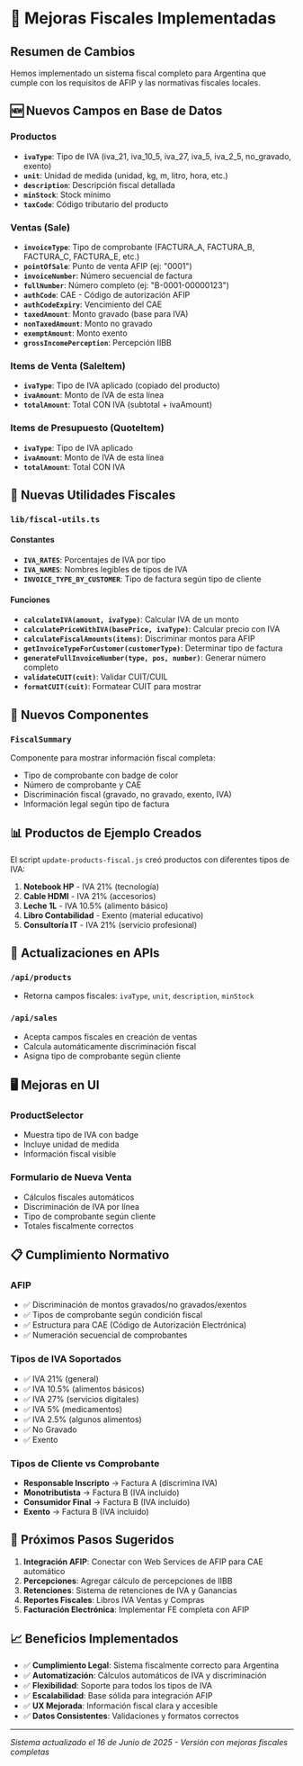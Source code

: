 # 🧾 Mejoras Fiscales Implementadas

## Resumen de Cambios

Hemos implementado un sistema fiscal completo para Argentina que cumple con los requisitos de AFIP y las normativas fiscales locales.

## 🆕 Nuevos Campos en Base de Datos

### Productos
- **`ivaType`**: Tipo de IVA (iva_21, iva_10_5, iva_27, iva_5, iva_2_5, no_gravado, exento)
- **`unit`**: Unidad de medida (unidad, kg, m, litro, hora, etc.)
- **`description`**: Descripción fiscal detallada
- **`minStock`**: Stock mínimo
- **`taxCode`**: Código tributario del producto

### Ventas (Sale)
- **`invoiceType`**: Tipo de comprobante (FACTURA_A, FACTURA_B, FACTURA_C, FACTURA_E, etc.)
- **`pointOfSale`**: Punto de venta AFIP (ej: "0001")
- **`invoiceNumber`**: Número secuencial de factura
- **`fullNumber`**: Número completo (ej: "B-0001-00000123")
- **`authCode`**: CAE - Código de autorización AFIP
- **`authCodeExpiry`**: Vencimiento del CAE
- **`taxedAmount`**: Monto gravado (base para IVA)
- **`nonTaxedAmount`**: Monto no gravado
- **`exemptAmount`**: Monto exento
- **`grossIncomePerception`**: Percepción IIBB

### Items de Venta (SaleItem)
- **`ivaType`**: Tipo de IVA aplicado (copiado del producto)
- **`ivaAmount`**: Monto de IVA de esta línea
- **`totalAmount`**: Total CON IVA (subtotal + ivaAmount)

### Items de Presupuesto (QuoteItem)
- **`ivaType`**: Tipo de IVA aplicado
- **`ivaAmount`**: Monto de IVA de esta línea
- **`totalAmount`**: Total CON IVA

## 🔧 Nuevas Utilidades Fiscales

### `lib/fiscal-utils.ts`

#### Constantes
- **`IVA_RATES`**: Porcentajes de IVA por tipo
- **`IVA_NAMES`**: Nombres legibles de tipos de IVA
- **`INVOICE_TYPE_BY_CUSTOMER`**: Tipo de factura según tipo de cliente

#### Funciones
- **`calculateIVA(amount, ivaType)`**: Calcular IVA de un monto
- **`calculatePriceWithIVA(basePrice, ivaType)`**: Calcular precio con IVA
- **`calculateFiscalAmounts(items)`**: Discriminar montos para AFIP
- **`getInvoiceTypeForCustomer(customerType)`**: Determinar tipo de factura
- **`generateFullInvoiceNumber(type, pos, number)`**: Generar número completo
- **`validateCUIT(cuit)`**: Validar CUIT/CUIL
- **`formatCUIT(cuit)`**: Formatear CUIT para mostrar

## 🎨 Nuevos Componentes

### `FiscalSummary`
Componente para mostrar información fiscal completa:
- Tipo de comprobante con badge de color
- Número de comprobante y CAE
- Discriminación fiscal (gravado, no gravado, exento, IVA)
- Información legal según tipo de factura

## 📊 Productos de Ejemplo Creados

El script `update-products-fiscal.js` creó productos con diferentes tipos de IVA:

1. **Notebook HP** - IVA 21% (tecnología)
2. **Cable HDMI** - IVA 21% (accesorios)
3. **Leche 1L** - IVA 10.5% (alimento básico)
4. **Libro Contabilidad** - Exento (material educativo)
5. **Consultoría IT** - IVA 21% (servicio profesional)

## 🔄 Actualizaciones en APIs

### `/api/products`
- Retorna campos fiscales: `ivaType`, `unit`, `description`, `minStock`

### `/api/sales`
- Acepta campos fiscales en creación de ventas
- Calcula automáticamente discriminación fiscal
- Asigna tipo de comprobante según cliente

## 🖥️ Mejoras en UI

### ProductSelector
- Muestra tipo de IVA con badge
- Incluye unidad de medida
- Información fiscal visible

### Formulario de Nueva Venta
- Cálculos fiscales automáticos
- Discriminación de IVA por línea
- Tipo de comprobante según cliente
- Totales fiscalmente correctos

## 📋 Cumplimiento Normativo

### AFIP
- ✅ Discriminación de montos gravados/no gravados/exentos
- ✅ Tipos de comprobante según condición fiscal
- ✅ Estructura para CAE (Código de Autorización Electrónica)
- ✅ Numeración secuencial de comprobantes

### Tipos de IVA Soportados
- ✅ IVA 21% (general)
- ✅ IVA 10.5% (alimentos básicos)
- ✅ IVA 27% (servicios digitales)
- ✅ IVA 5% (medicamentos)
- ✅ IVA 2.5% (algunos alimentos)
- ✅ No Gravado
- ✅ Exento

### Tipos de Cliente vs Comprobante
- **Responsable Inscripto** → Factura A (discrimina IVA)
- **Monotributista** → Factura B (IVA incluido)
- **Consumidor Final** → Factura B (IVA incluido)
- **Exento** → Factura B (IVA incluido)

## 🚀 Próximos Pasos Sugeridos

1. **Integración AFIP**: Conectar con Web Services de AFIP para CAE automático
2. **Percepciones**: Agregar cálculo de percepciones de IIBB
3. **Retenciones**: Sistema de retenciones de IVA y Ganancias
4. **Reportes Fiscales**: Libros IVA Ventas y Compras
5. **Facturación Electrónica**: Implementar FE completa con AFIP

## 📈 Beneficios Implementados

- ✅ **Cumplimiento Legal**: Sistema fiscalmente correcto para Argentina
- ✅ **Automatización**: Cálculos automáticos de IVA y discriminación
- ✅ **Flexibilidad**: Soporte para todos los tipos de IVA
- ✅ **Escalabilidad**: Base sólida para integración AFIP
- ✅ **UX Mejorada**: Información fiscal clara y accesible
- ✅ **Datos Consistentes**: Validaciones y formatos correctos

---

*Sistema actualizado el 16 de Junio de 2025 - Versión con mejoras fiscales completas* 